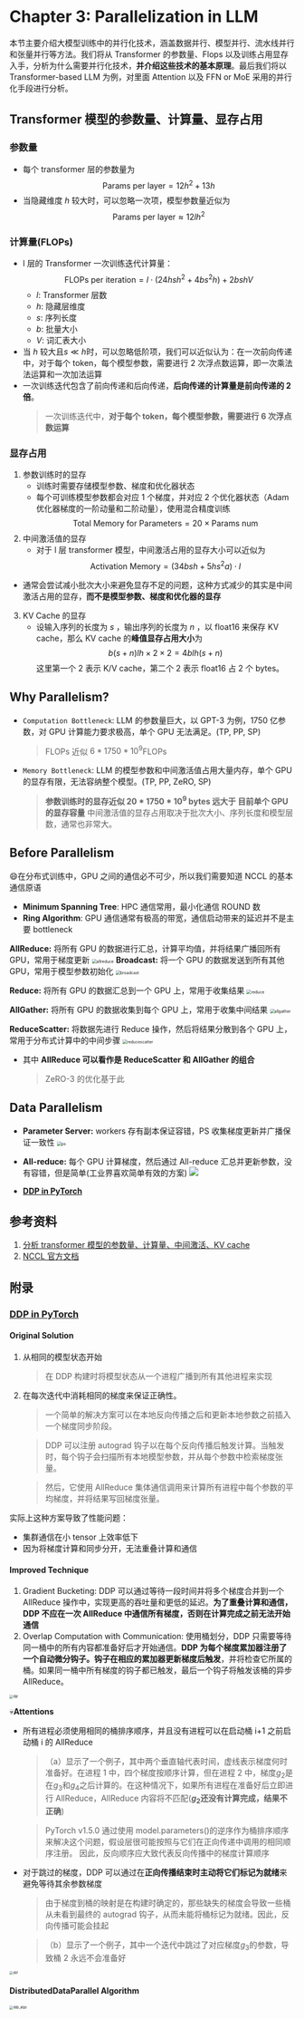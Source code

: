 # Chapter 3: Parallelization in LLM

本节主要介绍大模型训练中的并行化技术，涵盖数据并行、模型并行、流水线并行和张量并行等方法。我们将从 Transformer 的参数量、Flops 以及训练占用显存入手，分析为什么需要并行化技术，**并介绍这些技术的基本原理**。最后我们将以 Transformer-based LLM 为例，对里面 Attention 以及 FFN or MoE 采用的并行化手段进行分析。

## Transformer 模型的参数量、计算量、显存占用

### 参数量

- 每个 transformer 层的参数量为
  $$ \text{Params per layer} = 12h^2 + 13h $$
- 当隐藏维度 $h$ 较大时，可以忽略一次项，模型参数量近似为
  $$ \text{Params per layer} \approx 12lh^2 $$

### 计算量(FLOPs)

- l 层的 Transformer 一次训练迭代计算量：
  $$ \text{FLOPs per iteration} = l\cdot(24hsh^2+4bs^2h)+2bshV $$
  - $l$: Transformer 层数
  - $h$: 隐藏层维度
  - $s$: 序列长度
  - $b$: 批量大小
  - $V$: 词汇表大小
- 当 $h$ 较大且$s \ll h$时，可以忽略低阶项，我们可以近似认为：在一次前向传递中，对于每个 token，每个模型参数，需要进行 2 次浮点数运算，即一次乘法法运算和一次加法运算
- 一次训练迭代包含了前向传递和后向传递，**后向传递的计算量是前向传递的 2 倍**。
  > 一次训练迭代中，**对于每个 token，每个模型参数，需要进行 6 次浮点数运算**

### 显存占用

1. 参数训练时的显存
   - 训练时需要存储模型参数、梯度和优化器状态
   - 每个可训练模型参数都会对应 1 个梯度，并对应 2 个优化器状态（Adam 优化器梯度的一阶动量和二阶动量），使用混合精度训练
     $$
       \text{Total Memory for Parameters} = 20 \times \text{Params num}
     $$
2. 中间激活值的显存
   - 对于 l 层 transformer 模型，中间激活占用的显存大小可以近似为
     $$
         \text{Activation Memory} = (34bsh+5hs^2a)\cdot l
     $$

- 通常会尝试减小批次大小来避免显存不足的问题，这种方式减少的其实是中间激活占用的显存，**而不是模型参数、梯度和优化器的显存**

3. KV Cache 的显存
   - 设输入序列的长度为 $s$ ，输出序列的长度为 $n$ ，以 float16 来保存 KV cache，那么 KV cache 的**峰值显存占用大小**为
     $$
       b(s+n)lh \times 2 \times 2= 4blh(s+n)
     $$
     这里第一个 2 表示 K/V cache，第二个 2 表示 float16 占 2 个 bytes。

## Why Parallelism?

- `Computation Bottleneck`: LLM 的参数量巨大，以 GPT-3 为例，1750 亿参数，对 GPU 计算能力要求极高，单个 GPU 无法满足。(TP, PP, SP)
  > FLOPs 近似 $6 * 1750 * 10 ^9$FLOPs
- `Memory Bottleneck`: LLM 的模型参数和中间激活值占用大量内存，单个 GPU 的显存有限，无法容纳整个模型。(TP, PP, ZeRO, SP)
  > **参数训练时的显存近似 $20 * 1750 * 10 ^9$ bytes 远大于 目前单个 GPU 的显存容量**
  > 中间激活值的显存占用取决于批次大小、序列长度和模型层数，通常也非常大。

## Before Parallelism

:smile:在分布式训练中，GPU 之间的通信必不可少，所以我们需要知道 NCCL 的基本通信原语

- **Minimum Spanning Tree**: HPC 通信常用，最小化通信 ROUND 数
- **Ring Algorithm**: GPU 通信通常有极高的带宽，通信启动带来的延迟并不是主要 bottleneck

**AllReduce:** 将所有 GPU 的数据进行汇总，计算平均值，并将结果广播回所有 GPU，常用于梯度更新
<img src="img/allreduce.png" alt="allreduce" style="zoom:50%;" />
**Broadcast:** 将一个 GPU 的数据发送到所有其他 GPU，常用于模型参数初始化
<img src="img/broadcast.png" alt="broadcast" style="zoom:50%;" />

**Reduce:** 将所有 GPU 的数据汇总到一个 GPU 上，常用于收集结果
<img src="img/reduce.png" alt="reduce" style="zoom:50%;" />

**AllGather:** 将所有 GPU 的数据收集到每个 GPU 上，常用于收集中间结果
<img src="img/allgather.png" alt="allgather" style="zoom:50%;" />

**ReduceScatter:** 将数据先进行 Reduce 操作，然后将结果分散到各个 GPU 上，常用于分布式计算中的中间步骤
<img src="img/reducescatter.png" alt="reducescatter" style="zoom:50%;" />

- 其中 **AllReduce 可以看作是 ReduceScatter 和 AllGather 的组合**
  > ZeRO-3 的优化基于此

## Data Parallelism

- **Parameter Server:** workers 存有副本保证容错，PS 收集梯度更新并广播保证一致性
  <img src="img/ps.png" alt="ps" style="zoom:50%;" />
- **All-reduce:** 每个 GPU 计算梯度，然后通过 All-reduce 汇总并更新参数，没有容错，但是简单(工业界喜欢简单有效的方案)
  ![](img/ddp.png)

- [**DDP in PyTorch**](#DDP-in-PyTorch)

## 参考资料

1. [分析 transformer 模型的参数量、计算量、中间激活、KV cache](https://zhuanlan.zhihu.com/p/624740065)
2. [NCCL 官方文档](https://docs.nvidia.com/deeplearning/nccl/user-guide/docs/usage/operations.html#allgather)

## 附录

### [DDP in PyTorch](#Data-Parallelism)

#### Original Solution

1. 从相同的模型状态开始
   > 在 DDP 构建时将模型状态从一个进程广播到所有其他进程来实现
2. 在每次迭代中消耗相同的梯度来保证正确性。

   > 一个简单的解决方案可以在本地反向传播之后和更新本地参数之前插入一个梯度同步阶段。

   > DDP 可以注册 autograd 钩子以在每个反向传播后触发计算。当触发时，每个钩子会扫描所有本地模型参数，并从每个参数中检索梯度张量。

   > 然后，它使用 AllReduce 集体通信调用来计算所有进程中每个参数的平均梯度，并将结果写回梯度张量。

实际上这种方案导致了性能问题：

- 集群通信在小 tensor 上效率低下
- 因为将梯度计算和同步分开，无法重叠计算和通信

#### Improved Technique

1. Gradient Bucketing: DDP 可以通过等待一段时间并将多个梯度合并到一个 AllReduce 操作中，实现更高的吞吐量和更低的延迟。**为了重叠计算和通信，DDP 不应在一次 AllReduce 中通信所有梯度，否则在计算完成之前无法开始通信**
2. Overlap Computation with Communication: 使用桶划分，DDP 只需要等待同一桶中的所有内容都准备好后才开始通信。**DDP 为每个梯度累加器注册了一个自动微分钩子。钩子在相应的累加器更新梯度后触发**，并将检查它所属的桶。如果同一桶中所有梯度的钩子都已触发，最后一个钩子将触发该桶的异步 AllReduce。

<img src="img/dgr.png" alt="dgr" style="zoom:40%;" />

:skull:**Attentions**

- 所有进程必须使用相同的桶排序顺序，并且没有进程可以在启动桶 i+1 之前启动桶 i 的 AllReduce

  > （a）显示了一个例子，其中两个垂直轴代表时间，虚线表示梯度何时准备好。在进程 1 中，四个梯度按顺序计算，但在进程 2 中，梯度$g_2$是在$g_3$和$g_4$之后计算的。在这种情况下，如果所有进程在准备好后立即进行 AllReduce，AllReduce 内容将不匹配(**$g_2$还没有计算完成，结果不正确**)

  > PyTorch v1.5.0 通过使用 model.parameters()的逆序作为桶排序顺序来解决这个问题，假设层很可能按照与它们在正向传递中调用的相同顺序注册。 因此，反向顺序应大致代表反向传播中的梯度计算顺序

- 对于跳过的梯度，DDP 可以通过在**正向传播结束时主动将它们标记为就绪**来避免等待其余参数梯度

  > 由于梯度到桶的映射是在构建时确定的，那些缺失的梯度会导致一些桶从未看到最终的 autograd 钩子，从而未能将桶标记为就绪。因此，反向传播可能会挂起

  > （b）显示了一个例子，其中一个迭代中跳过了对应梯度$g_3$的参数，导致桶 2 永远不会准备好

<img src="img/dsf.png" alt="dsf" style="zoom:40%;" />

#### DistributedDataParallel Algorithm

<img src="img/ddp_algo.png" alt="ddp_algo" style="zoom:40%;" />
